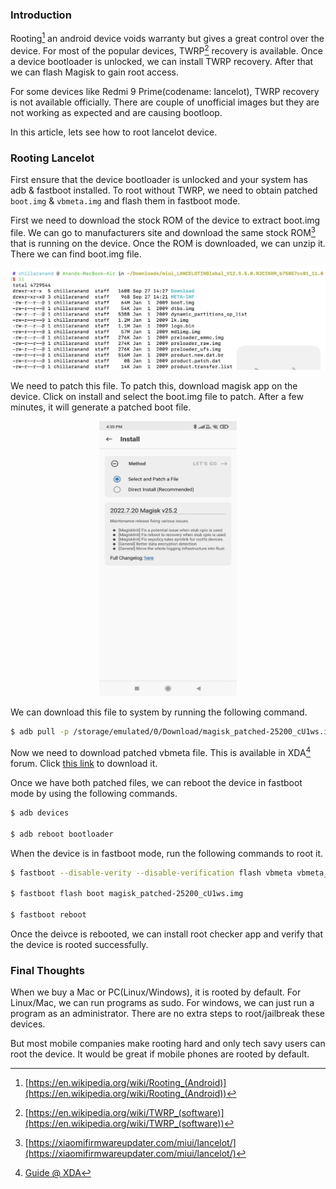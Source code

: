 <!--
.. title: Root Xiamo Redmi 9 Prime Without TWRP
.. slug: how-to-root-redmi-9-prime-lancelot
.. date: 2022-09-28 06:14:45 UTC+05:30
.. tags: android
.. category: tech
.. link:
.. description: A guide on how to root xiamo redmi 9 prime(lancelot) without twrp recovery.
.. type: text
-->

### Introduction

Rooting[^root] an android device voids warranty but gives a great control over the device. For most of the popular devices, TWRP[^twrp] recovery is available. Once a device bootloader is unlocked, we can install TWRP recovery. After that we can flash Magisk to gain root access.

For some devices like Redmi 9 Prime(codename: lancelot), TWRP recovery is not available officially. There are couple of unofficial images but they are not working as expected and are causing bootloop.

In this article, lets see how to root lancelot device.


### Rooting Lancelot

First ensure that the device bootloader is unlocked and your system has adb & fastboot installed. To root without TWRP, we need to obtain patched `boot.img` & `vbmeta.img` and flash them in fastboot mode.

First we need to download the stock ROM of the device to extract boot.img file. We can go to manufacturers site and download the same stock ROM[^lancelot] that is running on the device. Once the ROM is downloaded, we can unzip it. There we can find boot.img file.

<p align="center">
<img src="/images/root-redmi-9-prime.png" />
</p>

We need to patch this file. To patch this, download magisk app on the device. Click on install and select the boot.img file to patch. After a few minutes, it will generate a patched boot file.

<p align="center">
<img height="440" width="220" src="/images/root-redmi-9-prime-2.jpeg" />
</p>

We can download this file to system by running the following command.

```sh
$ adb pull -p /storage/emulated/0/Download/magisk_patched-25200_cU1ws.img .
```

Now we need to download patched vbmeta file. This is available in XDA[^xda] forum. Click [this link](https://forum.xda-developers.com/attachments/vbmeta_redmi9-img.5082027/) to download it.

Once we have both patched files, we can reboot the device in fastboot mode by using the following commands.

```sh
$ adb devices

$ adb reboot bootloader
```

When the device is in fastboot mode, run the following commands to root it.

```sh
$ fastboot --disable-verity --disable-verification flash vbmeta vbmeta_redmi9.img

$ fastboot flash boot magisk_patched-25200_cU1ws.img

$ fastboot reboot
```

Once the deivce is rebooted, we can install root checker app and verify that the device is rooted successfully.


### Final Thoughts

When we buy a Mac or PC(Linux/Windows), it is rooted by default. For Linux/Mac, we can run programs as sudo. For windows, we can just run a program as an administrator. There are no extra steps to root/jailbreak these devices.

But most mobile companies make rooting hard and only tech savy users can root the device. It would be great if mobile phones are rooted by default.


[^root]: [https://en.wikipedia.org/wiki/Rooting_(Android)](https://en.wikipedia.org/wiki/Rooting_(Android))

[^twrp]: [https://en.wikipedia.org/wiki/TWRP_(software)](https://en.wikipedia.org/wiki/TWRP_(software))

[^lancelot]: [https://xiaomifirmwareupdater.com/miui/lancelot/](https://xiaomifirmwareupdater.com/miui/lancelot/)

[^xda]: [Guide @ XDA](https://forum.xda-developers.com/t/guide-magisk-root-access-for-redmi-9-mediatek-helio-g80-without-twrp.4149531/)
